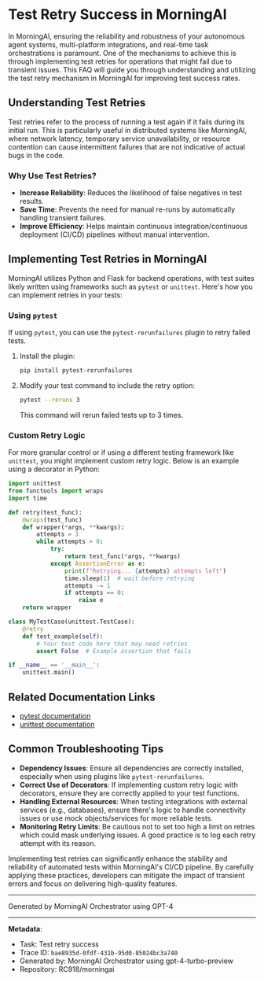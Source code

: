 # Test Retry Success in MorningAI

In MorningAI, ensuring the reliability and robustness of your autonomous agent systems, multi-platform integrations, and real-time task orchestrations is paramount. One of the mechanisms to achieve this is through implementing test retries for operations that might fail due to transient issues. This FAQ will guide you through understanding and utilizing the test retry mechanism in MorningAI for improving test success rates.

## Understanding Test Retries

Test retries refer to the process of running a test again if it fails during its initial run. This is particularly useful in distributed systems like MorningAI, where network latency, temporary service unavailability, or resource contention can cause intermittent failures that are not indicative of actual bugs in the code.

### Why Use Test Retries?

- **Increase Reliability**: Reduces the likelihood of false negatives in test results.
- **Save Time**: Prevents the need for manual re-runs by automatically handling transient failures.
- **Improve Efficiency**: Helps maintain continuous integration/continuous deployment (CI/CD) pipelines without manual intervention.

## Implementing Test Retries in MorningAI

MorningAI utilizes Python and Flask for backend operations, with test suites likely written using frameworks such as `pytest` or `unittest`. Here's how you can implement retries in your tests:

### Using `pytest`

If using `pytest`, you can use the `pytest-rerunfailures` plugin to retry failed tests.

1. Install the plugin:
   ```bash
   pip install pytest-rerunfailures
   ```

2. Modify your test command to include the retry option:
   ```bash
   pytest --reruns 3
   ```
   This command will rerun failed tests up to 3 times.

### Custom Retry Logic

For more granular control or if using a different testing framework like `unittest`, you might implement custom retry logic. Below is an example using a decorator in Python:

```python
import unittest
from functools import wraps
import time

def retry(test_func):
    @wraps(test_func)
    def wrapper(*args, **kwargs):
        attempts = 3
        while attempts > 0:
            try:
                return test_func(*args, **kwargs)
            except AssertionError as e:
                print(f"Retrying... {attempts} attempts left")
                time.sleep(1)  # wait before retrying
                attempts -= 1
                if attempts == 0:
                    raise e
    return wrapper

class MyTestCase(unittest.TestCase):
    @retry
    def test_example(self):
        # Your test code here that may need retries
        assert False  # Example assertion that fails

if __name__ == '__main__':
    unittest.main()
```

## Related Documentation Links

- [pytest documentation](https://docs.pytest.org/en/stable/)
- [unittest documentation](https://docs.python.org/3/library/unittest.html)

## Common Troubleshooting Tips

- **Dependency Issues**: Ensure all dependencies are correctly installed, especially when using plugins like `pytest-rerunfailures`.
- **Correct Use of Decorators**: If implementing custom retry logic with decorators, ensure they are correctly applied to your test functions.
- **Handling External Resources**: When testing integrations with external services (e.g., databases), ensure there's logic to handle connectivity issues or use mock objects/services for more reliable tests.
- **Monitoring Retry Limits**: Be cautious not to set too high a limit on retries which could mask underlying issues. A good practice is to log each retry attempt with its reason.

Implementing test retries can significantly enhance the stability and reliability of automated tests within MorningAI's CI/CD pipeline. By carefully applying these practices, developers can mitigate the impact of transient errors and focus on delivering high-quality features.

---
Generated by MorningAI Orchestrator using GPT-4

---

**Metadata**:
- Task: Test retry success
- Trace ID: `bae8935d-0fdf-431b-95d0-85024bc3a740`
- Generated by: MorningAI Orchestrator using gpt-4-turbo-preview
- Repository: RC918/morningai
